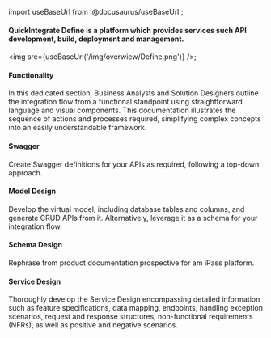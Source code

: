 import useBaseUrl from '@docusaurus/useBaseUrl';

#### QuickIntegrate Define is a platform which provides services such API development, build, deployment and management.	

<img src={useBaseUrl('/img/overwiew/Define.png')} />;


#### Functionality
In this dedicated section, Business Analysts and Solution Designers outline the integration flow from a functional standpoint using straightforward language and visual components. This documentation illustrates the sequence of actions and processes required, simplifying complex concepts into an easily understandable framework.

#### Swagger 
Create Swagger definitions for your APIs as required, following a top-down approach.

#### Model Design 
Develop the virtual model, including database tables and columns, and generate CRUD APIs from it. Alternatively, leverage it as a schema for your integration flow.

#### Schema Design 
Rephrase from product documentation prospective for am iPass platform.

#### Service Design
Thoroughly develop the Service Design encompassing detailed information such as feature specifications, data mapping, endpoints, handling exception scenarios, request and response structures, non-functional requirements (NFRs), as well as positive and negative scenarios.